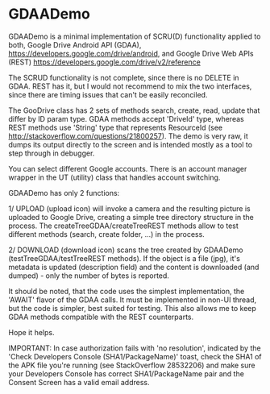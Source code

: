 # GDAADemo

GDAADemo is a minimal implementation of SCRU(D) functionality applied to both, 
Google Drive Android API (GDAA), https://developers.google.com/drive/android,
and Google Drive Web APIs (REST) https://developers.google.com/drive/v2/reference  

The SCRUD functionality is not complete, since there is no DELETE in GDAA.
REST has it, but I would not recommend to mix the two interfaces, since
there are timing issues that can't be easily reconciled.

The GooDrive class has 2 sets of methods search, create, read, update that differ by 
ID param type. GDAA methods accept 'DriveId' type, whereas REST methods use 'String' 
type that represents ResourceId (see http://stackoverflow.com/questions/21800257).
The demo is very raw, it dumps its output directly to the screen and is intended
mostly as a tool to step through in debugger.
 
You can select different Google accounts. There is an account manager wrapper in
the UT (utility) class that handles account switching.

GDAADemo has only 2 functions:

1/ UPLOAD (upload icon) will invoke a camera and the resulting picture is uploaded to
Google Drive, creating a simple tree directory structure in the process. 
The createTreeGDAA/createTreeREST methods allow to test different methods
(search, create folder, ...) in the process.

2/ DOWNLOAD (download icon) scans the tree created by GDAADemo 
(testTreeGDAA/testTreeREST methods). If the object is a file (jpg), it's metadata is 
updated (description field) and the content is downloaded (and dumped) - only 
the number of bytes is reported.

It should be noted, that the code uses the simplest implementation, the 'AWAIT' 
flavor of the GDAA calls. It must be implemented in non-UI thread, but
the code is simpler, best suited for testing. This also allows me to keep 
GDAA methods compatible with the REST counterparts.

Hope it helps.

IMPORTANT:
In case authorization fails with 'no resolution', indicated by the 'Check Developers Console (SHA1/PackageName)' toast, check the SHA1 of the APK file you're running (see StackOverflow 28532206) and make sure your Developers Console has correct SHA1/PackageName pair and the Consent Screen has a valid email address.
